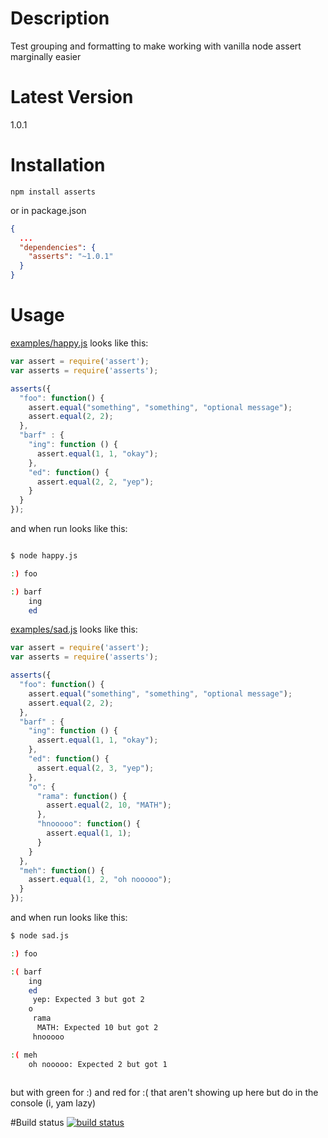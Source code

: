 # Description

Test grouping and formatting to make working with vanilla node assert marginally easier

# Latest Version

1.0.1

# Installation
```
npm install asserts
```

or in package.json

```json
{
  ...
  "dependencies": {
    "asserts": "~1.0.1"
  }
}
```

# Usage
[examples/happy.js](https://github.com/stephenhandley/asserts/blob/master/examples/happy.js) looks like this: 

```js
var assert = require('assert');
var asserts = require('asserts');

asserts({
  "foo": function() {
    assert.equal("something", "something", "optional message");
    assert.equal(2, 2);
  },
  "barf" : {
    "ing": function () {
      assert.equal(1, 1, "okay");
    },
    "ed": function() {
      assert.equal(2, 2, "yep");
    }
  }
});
```
and when run looks like this:

```sh

$ node happy.js

:) foo

:) barf
    ing
    ed

```

[examples/sad.js](https://github.com/stephenhandley/asserts/blob/master/examples/sad.js) looks like this: 

```js
var assert = require('assert');
var asserts = require('asserts');

asserts({
  "foo": function() {
    assert.equal("something", "something", "optional message");
    assert.equal(2, 2);
  },
  "barf" : {
    "ing": function () {
      assert.equal(1, 1, "okay");
    },
    "ed": function() {
      assert.equal(2, 3, "yep");
    },
    "o": {
      "rama": function() {
        assert.equal(2, 10, "MATH");
      },
      "hnooooo": function() {
        assert.equal(1, 1);
      }
    }
  },
  "meh": function() {
    assert.equal(1, 2, "oh nooooo");
  }
});
```

and when run looks like this:

```sh
$ node sad.js 

:) foo

:( barf
    ing
    ed
     yep: Expected 3 but got 2
    o
     rama
      MATH: Expected 10 but got 2
     hnooooo

:( meh
    oh nooooo: Expected 2 but got 1
    
```

but with green for :) and red for :( that aren't showing up here but do in the console (i, yam lazy) 

#Build status
[![build status](https://secure.travis-ci.org/stephenhandley/asserts.png)](http://travis-ci.org/stephenhandley/asserts)